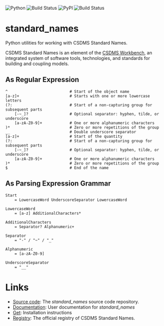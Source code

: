 ![[Python][pypi-link]][python-badge]
![[Build Status][build-link]][build-badge]
![[PyPI][pypi-link]][pypi-badge]
![[Build Status][anaconda-link]][anaconda-badge]


[anaconda-badge]: https://anaconda.org/conda-forge/standard_names/badges/version.svg
[anaconda-link]: https://anaconda.org/conda-forge/standard_names
[build-badge]: https://github.com/csdms/standard_names/actions/workflows/test.yml/badge.svg
[build-link]: https://github.com/csdms/standard_names/actions/workflows/test.yml
[csdms-workbench]: https://csdms.colorado.edu/wiki/Workbench
[pypi-badge]: https://badge.fury.io/py/standard_names.svg
[pypi-link]: https://pypi.org/project/standard_names/
[python-badge]: https://img.shields.io/pypi/pyversions/standard_names.svg

# standard_names

Python utilities for working with CSDMS Standard Names.

CSDMS Standard Names is an element of the [CSDMS Workbench][csdms-workbench],
an integrated system of software tools, technologies, and standards
for building and coupling models.

## As Regular Expression

```
^                           # Start of the object name
[a-z]+                      # Starts with one or more lowercase letters
(?:                         # Start of a non-capturing group for subsequent parts
    [-~_]?                  # Optional separator: hyphen, tilde, or underscore
    [a-zA-Z0-9]+            # One or more alphanumeric characters
)*                          # Zero or more repetitions of the group
__                          # Double underscore separator
[a-z]+                      # Start of the quantity
(?:                         # Start of a non-capturing group for subsequent parts
    [-~_]?                  # Optional separator: hyphen, tilde, or underscore
    [a-zA-Z0-9]+            # One or more alphanumeric characters
)*                          # Zero or more repetitions of the group
$                           # End of the name
```

## As Parsing Expression Grammar

```peg
Start
    = LowercaseWord UnderscoreSeparator LowercaseWord

LowercaseWord
    = [a-z] AdditionalCharacters*

AdditionalCharacters
    = Separator? Alphanumeric+

Separator
    = "-" / "~" / "_"

Alphanumeric
    = [a-zA-Z0-9]

UnderscoreSeparator
    = "__"
```

# Links

*  [Source code](http://github.com/csdms/standard_names): The
   *standard_names* source code repository.
*  [Documentation](http://standard-names.readthedocs.io/): User documentation
   for *standard_names*
*  [Get](http://standard-names.readthedocs.io/en/latest/getting.html):
   Installation instructions
*  [Registry](http://github.com/csdms/standard_names_registry): The
   official registry of CSDMS Standard Names.
